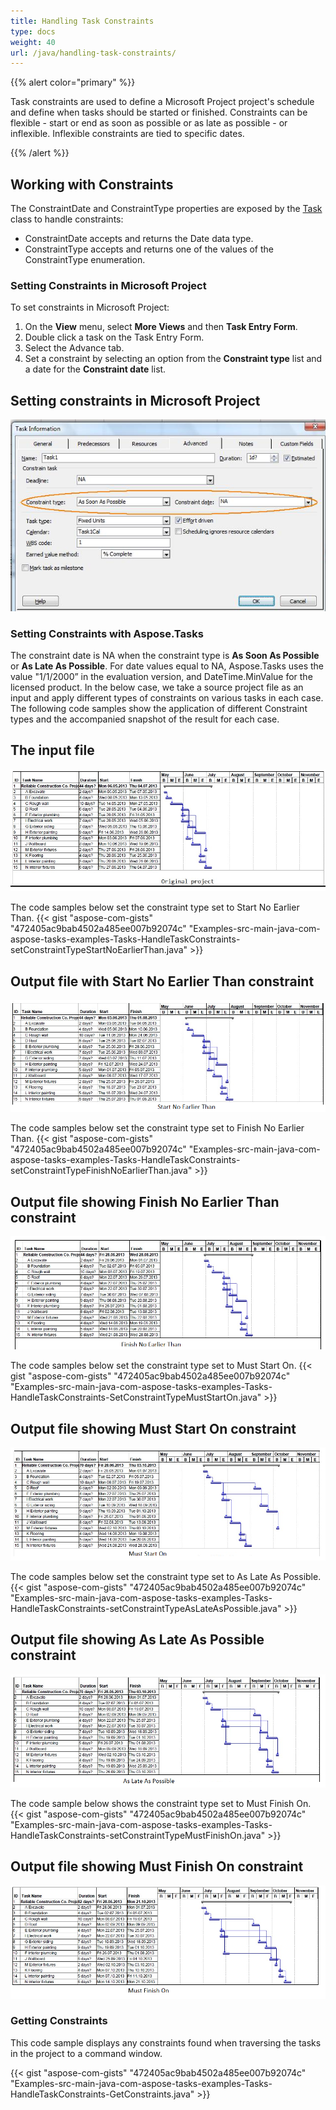```yaml
---
title: Handling Task Constraints
type: docs
weight: 40
url: /java/handling-task-constraints/
---
```


{{% alert color="primary" %}} 

Task constraints are used to define a Microsoft Project project's schedule and define when tasks should be started or finished. Constraints can be flexible - start or end as soon as possible or as late as possible - or inflexible. Inflexible constraints are tied to specific dates.

{{% /alert %}} 
## **Working with Constraints**
The ConstraintDate and ConstraintType properties are exposed by the [Task](https://apireference.aspose.com/tasks/java/com.aspose.tasks/Task) class to handle constraints:

- ConstraintDate accepts and returns the Date data type.
- ConstraintType accepts and returns one of the values of the ConstraintType enumeration.
### **Setting Constraints in Microsoft Project**
To set constraints in Microsoft Project:

1. On the **View** menu, select **More Views** and then **Task Entry Form**.
2. Double click a task on the Task Entry Form.
3. Select the Advance tab.
4. Set a constraint by selecting an option from the **Constraint type** list and a date for the **Constraint date** list. 

## **Setting constraints in Microsoft Project** 

![todo:image_alt_text](handling-task-constraints_1.png)

### **Setting Constraints with Aspose.Tasks**
The constraint date is NA when the constraint type is **As Soon As Possible** or **As Late As Possible**. For date values equal to NA, Aspose.Tasks uses the value "1/1/2000” in the evaluation version, and DateTime.MinValue for the licensed product. In the below case, we take a source project file as an input and apply different types of constraints on various tasks in each case. The following code samples show the application of different Constraint types and the accompanied snapshot of the result for each case.

## **The input file** 

![todo:image_alt_text](handling-task-constraints_2.png)

The code samples below set the constraint type set to Start No Earlier Than.
{{< gist "aspose-com-gists" "472405ac9bab4502a485ee007b92074c" "Examples-src-main-java-com-aspose-tasks-examples-Tasks-HandleTaskConstraints-setConstraintTypeStartNoEarlierThan.java" >}}

## **Output file with Start No Earlier Than constraint** 

![todo:image_alt_text](handling-task-constraints_3.png)

The code samples below set the constraint type set to Finish No Earlier Than.
{{< gist "aspose-com-gists" "472405ac9bab4502a485ee007b92074c" "Examples-src-main-java-com-aspose-tasks-examples-Tasks-HandleTaskConstraints-setConstraintTypeFinishNoEarlierThan.java" >}}

## **Output file showing Finish No Earlier Than constraint** 

![todo:image_alt_text](handling-task-constraints_4.png)

The code samples below set the constraint type set to Must Start On.
{{< gist "aspose-com-gists" "472405ac9bab4502a485ee007b92074c" "Examples-src-main-java-com-aspose-tasks-examples-Tasks-HandleTaskConstraints-SetConstraintTypeMustStartOn.java" >}}

## **Output file showing Must Start On constraint** 

![todo:image_alt_text](handling-task-constraints_5.png)

The code samples below set the constraint type set to As Late As Possible.
{{< gist "aspose-com-gists" "472405ac9bab4502a485ee007b92074c" "Examples-src-main-java-com-aspose-tasks-examples-Tasks-HandleTaskConstraints-setConstraintTypeAsLateAsPossible.java" >}}

## **Output file showing As Late As Possible constraint** 

![todo:image_alt_text](handling-task-constraints_6.png)

The code sample below shows the constraint type set to Must Finish On.
{{< gist "aspose-com-gists" "472405ac9bab4502a485ee007b92074c" "Examples-src-main-java-com-aspose-tasks-examples-Tasks-HandleTaskConstraints-setConstraintTypeMustFinishOn.java" >}}

## **Output file showing Must Finish On constraint** 

![todo:image_alt_text](handling-task-constraints_7.png)

### **Getting Constraints**
This code sample displays any constraints found when traversing the tasks in the project to a command window.

{{< gist "aspose-com-gists" "472405ac9bab4502a485ee007b92074c" "Examples-src-main-java-com-aspose-tasks-examples-Tasks-HandleTaskConstraints-GetConstraints.java" >}}
